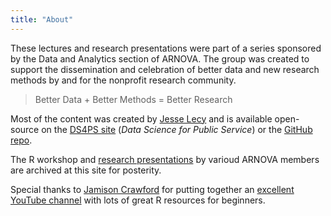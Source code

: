 ```yaml
---
title: "About"
---
```


These lectures and research presentations were part of a series sponsored by the Data and Analytics section of ARNOVA. The group was created to support the dissemination and celebration of better data and new research methods by and for the nonprofit research community. 

> Better Data + Better Methods = Better Research 

Most of the content was created by [Jesse Lecy](www.lecy.info) and is available open-source on the [DS4PS site](https://ds4ps.org/) (*Data Science for Public Service*) or the [GitHub repo](https://github.com/DS4PS). 

The R workshop and [research presentations](https://nonprofit-open-data-collective.github.io/r-crash-course/talks/) by varioud ARNOVA members are archived at this site for posterity. 

Special thanks to [Jamison Crawford](https://github.com/jamisoncrawford) for putting together an [excellent YouTube channel](https://www.youtube.com/channel/UC7qXkCiERSNtT_1IHt_88kQ/featured) with lots of great R resources for beginners. 



